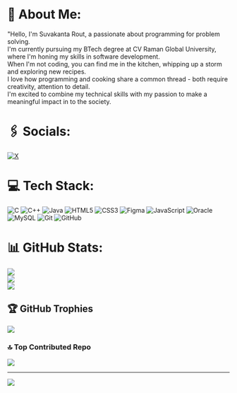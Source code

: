 # 💫 About Me:
"Hello, I'm Suvakanta Rout, a passionate about programming for problem solving. <br>I'm currently pursuing my BTech degree at CV Raman Global University, where I'm honing my skills in software development. <br>When I'm not coding, you can find me in the kitchen, whipping up a storm and exploring new recipes.<br>I love how programming and cooking share a common thread - both require creativity, attention to detail.<br>I'm excited to combine my technical skills with my passion to make a meaningful impact in to the society.

# 🖇 Socials:
[![X](https://img.shields.io/badge/X-black.svg?logo=X&logoColor=white)](https://x.com/@suvakant23) 

# 💻 Tech Stack:
![C](https://img.shields.io/badge/c-%2300599C.svg?style=for-the-badge&logo=c&logoColor=white) ![C++](https://img.shields.io/badge/c++-%2300599C.svg?style=for-the-badge&logo=c%2B%2B&logoColor=white) ![Java](https://img.shields.io/badge/java-%23ED8B00.svg?style=for-the-badge&logo=openjdk&logoColor=white) ![HTML5](https://img.shields.io/badge/html5-%23E34F26.svg?style=for-the-badge&logo=html5&logoColor=white) ![CSS3](https://img.shields.io/badge/css3-%231572B6.svg?style=for-the-badge&logo=css3&logoColor=white) ![Figma](https://img.shields.io/badge/figma-%23F24E1E.svg?style=for-the-badge&logo=figma&logoColor=white) ![JavaScript](https://img.shields.io/badge/javascript-%23323330.svg?style=for-the-badge&logo=javascript&logoColor=%23F7DF1E) ![Oracle](https://img.shields.io/badge/Oracle-F80000?style=for-the-badge&logo=oracle&logoColor=white) ![MySQL](https://img.shields.io/badge/mysql-4479A1.svg?style=for-the-badge&logo=mysql&logoColor=white) ![Git](https://img.shields.io/badge/git-%23F05033.svg?style=for-the-badge&logo=git&logoColor=white) ![GitHub](https://img.shields.io/badge/github-%23121011.svg?style=for-the-badge&logo=github&logoColor=white)
# 📊 GitHub Stats:
![](https://github-readme-stats.vercel.app/api?username=suvakantarout&theme=dark&hide_border=true&include_all_commits=false&count_private=false)<br/>
![](https://github-readme-streak-stats.herokuapp.com/?user=suvakantarout&theme=dark&hide_border=true)<br/>
![](https://github-readme-stats.vercel.app/api/top-langs/?username=suvakantarout&theme=dark&hide_border=true&include_all_commits=false&count_private=false&layout=compact)

## 🏆 GitHub Trophies
![](https://github-profile-trophy.vercel.app/?username=suvakantarout&theme=radical&no-frame=false&no-bg=true&margin-w=4)

### 🔝 Top Contributed Repo
![](https://github-contributor-stats.vercel.app/api?username=suvakantarout&limit=5&theme=dark&combine_all_yearly_contributions=true)

---
[![](https://visitcount.itsvg.in/api?id=suvakantarout&icon=0&color=0)](https://visitcount.itsvg.in)

<!-- Proudly created with GPRM ( https://gprm.itsvg.in ) -->
